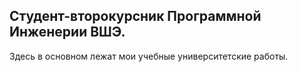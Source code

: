 ## Студент-второкурсник Программной Инженерии ВШЭ.
Здесь в основном лежат мои учебные университетские работы.


<!---
famusovsky/famusovsky is a ✨ special ✨ repository because its `README.md` (this file) appears on your GitHub profile.
You can click the Preview link to take a look at your changes.
--->
